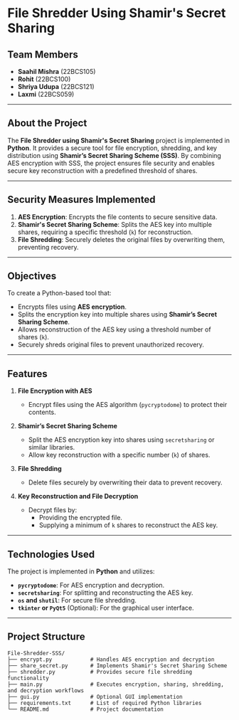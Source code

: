 # File Shredder Using Shamir's Secret Sharing

## Team Members
- **Saahil Mishra** (22BCS105)
- **Rohit** (22BCS100)
- **Shriya Udupa** (22BCS121)
- **Laxmi** (22BCS059)

---

## About the Project
The **File Shredder using Shamir's Secret Sharing** project is implemented in **Python**. It provides a secure tool for file encryption, shredding, and key distribution using **Shamir’s Secret Sharing Scheme (SSS)**. By combining AES encryption with SSS, the project ensures file security and enables secure key reconstruction with a predefined threshold of shares.

---

## Security Measures Implemented
1. **AES Encryption**: Encrypts the file contents to secure sensitive data.
2. **Shamir's Secret Sharing Scheme**: Splits the AES key into multiple shares, requiring a specific threshold (`k`) for reconstruction.
3. **File Shredding**: Securely deletes the original files by overwriting them, preventing recovery.

---

## Objectives
To create a Python-based tool that:
- Encrypts files using **AES encryption**.
- Splits the encryption key into multiple shares using **Shamir’s Secret Sharing Scheme**.
- Allows reconstruction of the AES key using a threshold number of shares (`k`).
- Securely shreds original files to prevent unauthorized recovery.

---

## Features
1. **File Encryption with AES**
   - Encrypt files using the AES algorithm (`pycryptodome`) to protect their contents.

2. **Shamir’s Secret Sharing Scheme**
   - Split the AES encryption key into shares using `secretsharing` or similar libraries.
   - Allow key reconstruction with a specific number (`k`) of shares.

3. **File Shredding**
   - Delete files securely by overwriting their data to prevent recovery.

4. **Key Reconstruction and File Decryption**
   - Decrypt files by:
     - Providing the encrypted file.
     - Supplying a minimum of `k` shares to reconstruct the AES key.

---

## Technologies Used
The project is implemented in **Python** and utilizes:
- **`pycryptodome`**: For AES encryption and decryption.
- **`secretsharing`**: For splitting and reconstructing the AES key.
- **`os` and `shutil`**: For secure file shredding.
- **`tkinter` or `PyQt5`** (Optional): For the graphical user interface.

---

## Project Structure
```plaintext
File-Shredder-SSS/
├── encrypt.py            # Handles AES encryption and decryption
├── share_secret.py       # Implements Shamir's Secret Sharing Scheme
├── shredder.py           # Provides secure file shredding functionality
├── main.py               # Executes encryption, sharing, shredding, and decryption workflows
├── gui.py                # Optional GUI implementation
├── requirements.txt      # List of required Python libraries
└── README.md             # Project documentation
